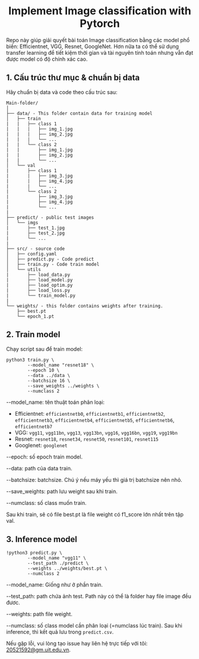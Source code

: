 # <center>Implement Image classification with Pytorch</center>

Repo này giúp giải quyết bài toán Image classification bằng các model phổ biến: Efficientnet, VGG, Resnet, GoogleNet. Hơn nữa ta có thể sử dụng transfer learning để tiết kiệm thời gian và tài nguyên tính toán nhưng vẫn đạt được model có độ chính xác cao.

## 1. Cấu trúc thư mục & chuẩn bị data
Hãy chuẩn bị data và code theo cấu trúc sau: 
```
Main-folder/
│
├── data/ - This folder contain data for training model
│   ├── train
|   |   ├── class 1
|   |   |   ├── img_1.jpg
|   |   |   ├── img_2.jpg
|   |   |   └── ...
|   |   └── class 2
|   |       ├── img_1.jpg
|   |       ├── img_2.jpg
|   |       └── ...
│   └── val
|       ├── class 1
|       |   ├── img_3.jpg
|       |   ├── img_4.jpg
|       |   └── ...
|       └── class 2
|           ├── img_3.jpg
|           ├── img_4.jpg
|           └── ...
|
├── predict/ - public test images
│   └── imgs
|       ├── test_1.jpg
|       ├── test_2.jpg
|       └── ...
|
├── src/ - source code
│   ├── config.yaml
│   ├── predict.py - Code predict
│   ├── train.py - Code train model
│   └── utils
|       ├── load_data.py
|       ├── load_model.py
|       ├── load_optim.py
|       ├── load_loss.py
|       └── train_model.py
|
└── weights/ - this folder contains weights after training.
    ├── best.pt
    └── epoch_1.pt
```

## 2. Train model
Chạy script sau để train model: 

```
python3 train.py \
        --model_name "resnet18" \
        --epoch 10 \
        --data ../data \
        --batchsize 16 \
        --save_weights ../weights \
        --numclass 2
```

--model_name: tên thuật toán phân loại: 

* Efficientnet: `efficientnetb0`, `efficientnetb1`, `efficientnetb2`, `efficientnetb3`, `efficientnetb4`, `efficientnetb5`, `efficientnetb6`, `efficientnetb7`
* VGG: `vgg11`, `vgg11bn`, `vgg13`, `vgg13bn`, `vgg16`, `vgg16bn`, `vgg19`, `vgg19bn`
* Resnet: `resnet18`, `resnet34`, `resnet50`, `resnet101`, `resnet115`
* Googlenet: `googlenet` 

--epoch: số epoch train model.

--data: path của data train.

--batchsize: batchsize. Chú ý nếu máy yếu thì giá trị batchsize nên nhỏ.

--save_weights: path lưu weight sau khi train.

--numclass: số class muốn train.

Sau khi train, sẽ có file best.pt là file weight có f1_score lớn nhất trên tập val.
## 3. Inference model
```
!python3 predict.py \
        --model_name "vgg11" \
        --test_path ./predict \
        --weights ../weights/best.pt \
        --numclass 2
```
--model_name: Giống như ở phần train.

--test_path: path chứa ảnh test. Path này có thể là folder hay file image đều đươc.

--weights: path file weight.

--numclass: số class model cần phân loại (=numclass lúc train).
Sau khi inference, thì kết quả lưu trong `predict.csv`.

Nếu gặp lỗi, vui lòng tạo issue hay liên hệ trực tiếp với tôi: 20521592@gm.uit.edu.vn.